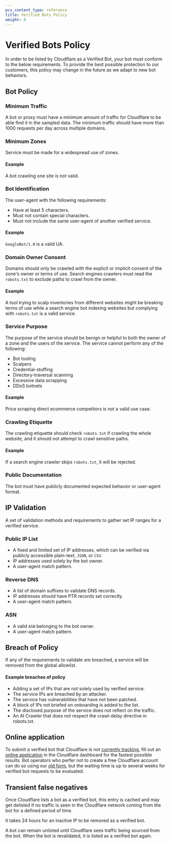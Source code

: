 ```yaml
---
pcx_content_type: reference
title: Verified Bots Policy
weight: 0
---
```

# Verified Bots Policy

In order to be listed by Cloudflare as a Verified Bot, your bot must conform to the below requirements. To provide the best possible protection to our customers, this policy may change in the future as we adapt to new bot behaviors.

## Bot Policy

### Minimum Traffic

A bot or proxy must have a minimum amount of traffic for Cloudflare to be able find it in the sampled data. The minimum traffic should have more than 1000 requests per day across multiple domains. 

### Minimum Zones

Service must be made for a widespread use of zones. 

#### Example

A bot crawling one site is not valid. 

### Bot Identification

The user-agent with the following requirements: 
* Have at least 5 characters.
* Must not contain special characters.
* Must not include the same user-agent of another verified service. 

#### Example

`GoogleBot/1.0` is a valid UA. 

### Domain Owner Consent

Domains should only be crawled with the explicit or implicit consent of the zone's owner or terms of use. Search engines crawlers must read the `robots.txt` to exclude paths to crawl from the owner. 

#### Example

A tool trying to scalp inventories from different websites might be breaking terms of use while a search engine bot indexing websites but complying with `robots.txt` is a valid service. 

### Service Purpose

The purpose of the service should be benign or helpful to both the owner of a zone and the users of the service. The service cannot perform any of the following: 

* Bot tooling
* Scalpers
* Credential-stuffing
* Directory-traversal scanning
* Excessive data scrapping
* DDoS botnets

#### Example

Price scraping direct ecommerce competitors is not a valid use case.

### Crawling Etiquette 

The crawling etiquette should check `robots.txt` if crawling the whole website, and it should not attempt to crawl sensitive paths. 

#### Example

If a search engine crawler skips `robots.txt`, it will be rejected.

### Public Documentation

The bot must have publicly documented expected behavior or user-agent format.

## IP Validation 

A set of validation methods and requirements to gather set IP ranges for a verified service.

### Public IP List 

* A fixed and limited set of IP addresses, which can be verified via publicly accessible plain-text, `JSON`, or `CSV`.
* IP addresses used solely by the bot owner.
* A user-agent match pattern.

### Reverse DNS 

* A list of domain suffixes to validate DNS records.
* IP addresses should have PTR records set correctly.
* A user-agent match pattern.

### ASN 

* A valid `ASN` belonging to the bot owner.
* A user-agent match pattern.

## Breach of Policy 

If any of the requirements to validate are breached, a service will be removed from the global allowlist.

#### Example breaches of policy

* Adding a set of IPs that are not solely used by verified service. 
* The service IPs are breached by an attacker. 
* The service has vulnerabilities that have not been patched.
* A block of IPs not briefed on onboarding is added to the list. 
* The disclosed purpose of the service does not reflect on the traffic.
* An AI Crawler that does not respect the crawl-delay directive in robots.txt.

## Online application

To submit a verified bot that Cloudflare is not [currently tracking](https://radar.cloudflare.com/verified-bots), fill out an [online application](https://dash.cloudflare.com/?to=/:account/configurations/verified-bots) in the Cloudflare dashboard for the fastest possible results. Bot operators who perfer not to create a free Cloudflare account can do so using our [old form]([https://docs.google.com/forms/d/e/1FAIpQLSdqYNuULEypMnp4i5pROSc-uP6x65Xub9svD27mb8JChA_-XA/viewform?usp=sf_link), but the waiting time is up to several weeks for verified bot requests to be evaluated. 

## Transient false negatives

Once Cloudflare lists a bot as a verified bot, this entry is cached and may get delisted if no traffic is seen in the Cloudflare network coming from the bot for a defined period of time. 

It takes 24 hours for an inactive IP to be removed as a verified bot. 

A bot can remain unlisted until Cloudflare sees traffic being sourced from the bot. When the bot is revalidated, it is listed as a verified bot again.
